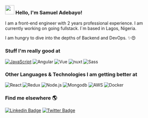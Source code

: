 ### <img src="https://media.giphy.com/media/hvRJCLFzcasrR4ia7z/giphy.gif" width="30px"> Hello, I'm Samuel Adebayo!

I am a front-end engineer with 2 years professional experience. I am currently working on going fullstack. I´m based in Lagos, Nigeria.

I am hungry to dive into the depths of Backend and DevOps. ✨😍

### Stuff I'm really good at
[![JavaScript](https://img.shields.io/badge/-JavaScript-fff?&logo=JavaScript&logoColor=ddc508)]()
![Angular](https://img.shields.io/badge/-Angular-ff0000?&logo=Angular)
![Vue](https://img.shields.io/badge/-Vue.js-fff?&logo=Vue.js)
![nuxt](https://img.shields.io/badge/-nuxt.js-fff?&logo=nuxt.js)
![Sass](https://img.shields.io/badge/-Sass-fff?&logo=sass&logoColor=1572b6)

### Other Languages & Technologies I am getting better at

![React](https://img.shields.io/badge/-React-fff?&logo=React)
![Redux](https://img.shields.io/badge/-Redux-fff?&logo=Redux&logoColor=764abc)
![Node.js](https://img.shields.io/badge/-Node.js-fff?&logo=node.js)
![Mongodb](https://img.shields.io/badge/-MongoDB-fff?&logo=mongodb)
![AWS](https://img.shields.io/badge/-AWS-fff?&logo=Amazon-AWS&logoColor=ff9900)
![Docker](https://img.shields.io/badge/-Docker-fff?&logo=Docker)

### Find me elsewhere 🌎

[![Linkedin Badge](https://img.shields.io/badge/-LinkedIn-blue?style=flat-square&logo=Linkedin&logoColor=white&link=https://www.linkedin.com/in/sambayo/)](https://www.linkedin.com/in/sambayo/)  [![Twitter Badge](https://img.shields.io/badge/-Twitter-1ca0f1?style=flat-square&labelColor=1ca0f1&logo=twitter&logoColor=white&link=https://twitter.com/_diogorodrigues)](https://twitter.com/resident_dev)

